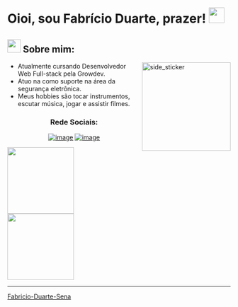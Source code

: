 # Oioi, sou Fabrício Duarte, prazer! <img src="https://media.giphy.com/media/hvRJCLFzcasrR4ia7z/giphy.gif" width="35">

## <img src="https://media.giphy.com/media/iY8CRBdQXODJSCERIr/giphy.gif" width="30px"> Sobre mim:

<img align="right" width=200px height=200px alt="side_sticker" src="https://media.giphy.com/media/TEnXkcsHrP4YedChhA/giphy.gif" />

- Atualmente cursando Desenvolvedor Web Full-stack pela Growdev.
- Atuo na como suporte na área da segurança eletrônica.
- Meus hobbies são tocar instrumentos, escutar música, jogar e assistir filmes.


<h3 align="center">Rede Sociais:</h3>
<div align="center">

[![image](https://img.shields.io/badge/LinkedIn-0077B5?style=for-the-badge&logo=linkedin&logoColor=white)](https://www.linkedin.com/in/fabrício-duarte-b87013259/)
[![image](https://img.shields.io/badge/Instagram-E4405F?style=for-the-badge&logo=instagram&logoColor=white)](https://www.instagram.com/fafsduarte/)
  
</div>

<p>
  <img height= "150" src="https://github-readme-stats.vercel.app/api?username=Fabricio-Duarte-Sena&theme=react&show_icons=true&include_all_commits=true" />
  <img height= "150" src="https://github-readme-stats.vercel.app/api/top-langs/?username=Fabricio-Duarte-Sena&theme=react&layout=compact" />
</p>

------

[Fabricio-Duarte-Sena](https://github.com/Fabricio-Duarte-Sena)

